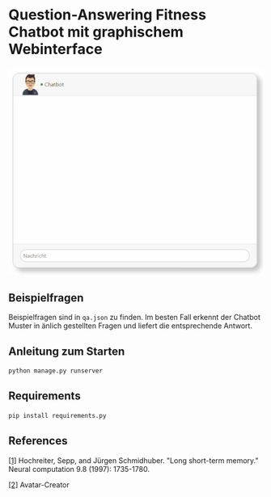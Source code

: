 # Question-Answering Fitness Chatbot mit graphischem Webinterface

![](chat.gif)

## Beispielfragen

Beispielfragen sind in `qa.json` zu finden.
Im besten Fall erkennt der Chatbot Muster in änlich gestellten Fragen und liefert die entsprechende Antwort.

## Anleitung zum Starten

```bash
python manage.py runserver
```

## Requirements

```bash
pip install requirements.py
```

## References

[[1]](http://citeseerx.ist.psu.edu/viewdoc/download?doi=10.1.1.676.4320&rep=rep1&type=pdf) Hochreiter, Sepp, and Jürgen Schmidhuber. "Long short-term memory." Neural computation 9.8 (1997): 1735-1780.

[[2]](https://getavataaars.com/) Avatar-Creator
